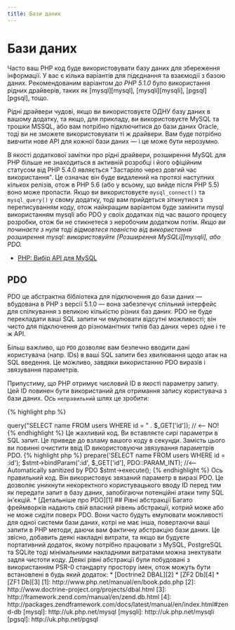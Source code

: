 ```yaml
---
title: Бази даних
---
```


# Бази даних

Часто ваш PHP код буде використовувати базу даних для збереження інформації. У вас є кілька варіантів для підєднання та взаємодії з базою даних. Рекомендованим варіантом _до PHP 5.1.0_ було використання рідних драйверів, таких як [mysql][mysql], [mysqli][mysqli], [pgsql][pgsql], тощо.

Рідні драйвери чудові, якщо ви використовуєте ОДНУ базу даних в вашому додатку, та якщо, для прикладу, ви використовуєте MySQL та трошки MSSQL, або вам потрібно підключитися до бази даних Oracle, тоді ви не зможете використовувати ті ж драйвери. Вам буде потрібно вивчити нове API для кожної бази даних &mdash; і це може бути нерозумно.

В якості додаткової замітки про рідні драйвери, розширення MySQL для PHP більше не знаходиться в активній розробці і його офіційним статусом від PHP 5.4.0 являється "Застаріло через довгий час використання". Це означає він буде видалений на протязі наступних кількох релізів, отож в PHP 5.6 (або у всьому, що вийде після PHP 5.5) воно може пропасти. Якщо ви використовуєте `mysql_connect()` та `mysql_query()` у свому додатку, тоді вам прийдеться зіткнутися з переписуванням коду, отож найкращим варіантом буде замінити mysql використанням mysqli або PDO у своїх додатках під час вашого процесу розробки, отож би не стикнетеся з неробочим додатком потім. _Якщо ви починаєте з нуля тоді відмовтеся повністю від використання розширення mysql: використовуйте [Розширення MySQLi][mysqli], або PDO._

* [PHP: Вибір API для MySQL](http://php.net/manual/en/mysqlinfo.api.choosing.php)

## PDO

PDO це абстрактна бібліотека для підключення до бази даних &mdash; вбудована в PHP з версії 5.1.0 &mdash; вона забезпечує спільний інтерфейс для спілкування з великою кількістю різних баз даних. PDO не буде перекладати ваші SQL запити чи емулювати відсутні можливості; він чисто для підключення до різноманітних типів баз даних через одне і те ж API.

Більш важливо, що `PDO` дозволяє вам безпечно вводити дані користувача (напр. IDs) в ваші SQL запити без хвилювання щодо атак на SQL введення. Це можливо, завдяки використанню PDO виразів і звязування параметрів.

Припустиму, що PHP отримує числовий ID в якості параметру запиту. Цей ID повинен бути використаний для отримання запису користувача з бази даних. Ось `неправильний` шлях це зробити:

{% highlight php %}
<?php
$pdo = new PDO('sqlite:users.db');
$pdo->query("SELECT name FROM users WHERE id = " . $_GET['id']); // <-- NO!
{% endhighlight %}

Це жахливий код. Ви вставляєте сирі параметри в SQL запит. Це приведе до взламу вашого коду в секунди. Замість цього ви повинні очистити ввід ID використовуючи звязування параметрів PDO.

{% highlight php %}
<?php
$pdo = new PDO('sqlite:users.db');
$stmt = $pdo->prepare('SELECT name FROM users WHERE id = :id');
$stmt->bindParam(':id', $_GET['id'], PDO::PARAM_INT); //<-- Automatically sanitized by PDO
$stmt->execute();
{% endhighlight %}

Ось правильний код. Він використовує звязаний параметр в виразі PDO. Це дозволяє уникнути некоректного користувацького вводу ID перед тим як передати запит в базу даних, запобігаючи потенційні атаки типу SQL ін'єкцій.

* [Детальніше про PDO][1]

## Рівні абстракції

Багато фреймворків надають свій власний рівень абстракції, котрий може або не може сидіти поверх PDO. Вони часто будуть емулювати можливості для одної системи бази даних, котрі не має інша, повертаючи ваші запити в PHP методи, даючи вам фактичну абстракцію бази даних. Це звісно, добавить деякі накладні витрати, та якщо ви будуєте портативний додаток, якому потрібно працювати з MySQL, PostgreSQL та SQLite тоді мінімальними накладними витратами можна знехтувати задля чистоти коду.

Деякі рівні абстракції були побудовані з використанням PSR-0 стандарту простору імен, отож можуть бути встановлені в будь який додаток:

* [Doctrine2 DBAL][2]
* [ZF2 Db][4]
* [ZF1 Db][3]

[1]: http://www.php.net/manual/en/book.pdo.php
[2]: http://www.doctrine-project.org/projects/dbal.html
[3]: http://framework.zend.com/manual/en/zend.db.html
[4]: http://packages.zendframework.com/docs/latest/manual/en/index.html#zend-db

[mysql]: http://uk.php.net/mysql
[mysqli]: http://uk.php.net/mysqli
[pgsql]: http://uk.php.net/pgsql
